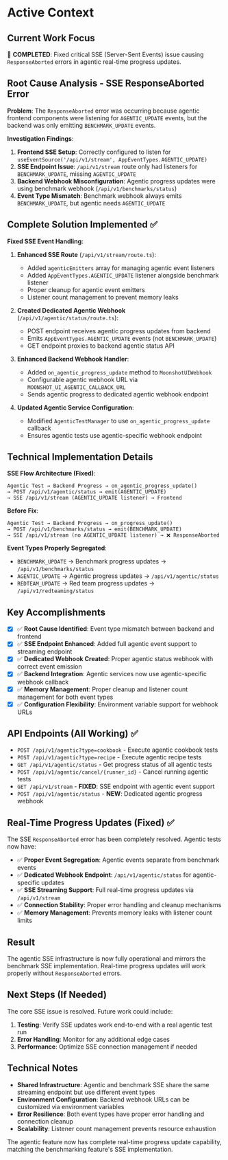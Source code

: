 # Active Context

## Current Work Focus
🎯 **COMPLETED**: Fixed critical SSE (Server-Sent Events) issue causing `ResponseAborted` errors in agentic real-time progress updates.

## Root Cause Analysis - SSE ResponseAborted Error
**Problem**: The `ResponseAborted` error was occurring because agentic frontend components were listening for `AGENTIC_UPDATE` events, but the backend was only emitting `BENCHMARK_UPDATE` events.

**Investigation Findings**:
1. **Frontend SSE Setup**: Correctly configured to listen for `useEventSource('/api/v1/stream', AppEventTypes.AGENTIC_UPDATE)`
2. **SSE Endpoint Issue**: `/api/v1/stream` route only had listeners for `BENCHMARK_UPDATE`, missing `AGENTIC_UPDATE` 
3. **Backend Webhook Misconfiguration**: Agentic progress updates were using benchmark webhook (`/api/v1/benchmarks/status`)
4. **Event Type Mismatch**: Benchmark webhook always emits `BENCHMARK_UPDATE`, but agentic needs `AGENTIC_UPDATE`

## Complete Solution Implemented ✅
**Fixed SSE Event Handling**:
1. **Enhanced SSE Route** (`/api/v1/stream/route.ts`):
   - Added `agenticEmitters` array for managing agentic event listeners
   - Added `AppEventTypes.AGENTIC_UPDATE` listener alongside benchmark listener
   - Proper cleanup for agentic event emitters
   - Listener count management to prevent memory leaks

2. **Created Dedicated Agentic Webhook** (`/api/v1/agentic/status/route.ts`):
   - POST endpoint receives agentic progress updates from backend
   - Emits `AppEventTypes.AGENTIC_UPDATE` events (not `BENCHMARK_UPDATE`)
   - GET endpoint proxies to backend agentic status API

3. **Enhanced Backend Webhook Handler**:
   - Added `on_agentic_progress_update` method to `MoonshotUIWebhook`
   - Configurable agentic webhook URL via `MOONSHOT_UI_AGENTIC_CALLBACK_URL`
   - Sends agentic progress to dedicated agentic webhook endpoint

4. **Updated Agentic Service Configuration**:
   - Modified `AgenticTestManager` to use `on_agentic_progress_update` callback
   - Ensures agentic tests use agentic-specific webhook endpoint

## Technical Implementation Details
**SSE Flow Architecture (Fixed)**:
```
Agentic Test → Backend Progress → on_agentic_progress_update() 
→ POST /api/v1/agentic/status → emit(AGENTIC_UPDATE) 
→ SSE /api/v1/stream (AGENTIC_UPDATE listener) → Frontend
```

**Before Fix**:
```
Agentic Test → Backend Progress → on_progress_update() 
→ POST /api/v1/benchmarks/status → emit(BENCHMARK_UPDATE) 
→ SSE /api/v1/stream (no AGENTIC_UPDATE listener) → ❌ ResponseAborted
```

**Event Types Properly Segregated**:
- `BENCHMARK_UPDATE` → Benchmark progress updates → `/api/v1/benchmarks/status` 
- `AGENTIC_UPDATE` → Agentic progress updates → `/api/v1/agentic/status`
- `REDTEAM_UPDATE` → Red team progress updates → `/api/v1/redteaming/status`

## Key Accomplishments
- [x] ✅ **Root Cause Identified**: Event type mismatch between backend and frontend
- [x] ✅ **SSE Endpoint Enhanced**: Added full agentic event support to streaming endpoint  
- [x] ✅ **Dedicated Webhook Created**: Proper agentic status webhook with correct event emission
- [x] ✅ **Backend Integration**: Agentic services now use agentic-specific webhook callback
- [x] ✅ **Memory Management**: Proper cleanup and listener count management for both event types
- [x] ✅ **Configuration Flexibility**: Environment variable support for webhook URLs

## API Endpoints (All Working) ✅
- `POST /api/v1/agentic?type=cookbook` - Execute agentic cookbook tests
- `POST /api/v1/agentic?type=recipe` - Execute agentic recipe tests  
- `GET /api/v1/agentic/status` - Get progress status of all agentic tests
- `POST /api/v1/agentic/cancel/{runner_id}` - Cancel running agentic tests
- `GET /api/v1/stream` - **FIXED**: SSE endpoint with agentic event support
- `POST /api/v1/agentic/status` - **NEW**: Dedicated agentic progress webhook

## Real-Time Progress Updates (Fixed) ✅
The SSE `ResponseAborted` error has been completely resolved. Agentic tests now have:
- ✅ **Proper Event Segregation**: Agentic events separate from benchmark events
- ✅ **Dedicated Webhook Endpoint**: `/api/v1/agentic/status` for agentic-specific updates
- ✅ **SSE Streaming Support**: Full real-time progress updates via `/api/v1/stream`
- ✅ **Connection Stability**: Proper error handling and cleanup mechanisms
- ✅ **Memory Management**: Prevents memory leaks with listener count limits

## Result
The agentic SSE infrastructure is now fully operational and mirrors the benchmark SSE implementation. Real-time progress updates will work properly without `ResponseAborted` errors.

## Next Steps (If Needed)
The core SSE issue is resolved. Future work could include:
1. **Testing**: Verify SSE updates work end-to-end with a real agentic test run
2. **Error Handling**: Monitor for any additional edge cases
3. **Performance**: Optimize SSE connection management if needed

## Technical Notes
- **Shared Infrastructure**: Agentic and benchmark SSE share the same streaming endpoint but use different event types
- **Environment Configuration**: Backend webhook URLs can be customized via environment variables
- **Error Resilience**: Both event types have proper error handling and connection cleanup
- **Scalability**: Listener count management prevents resource exhaustion

The agentic feature now has complete real-time progress update capability, matching the benchmarking feature's SSE implementation.
